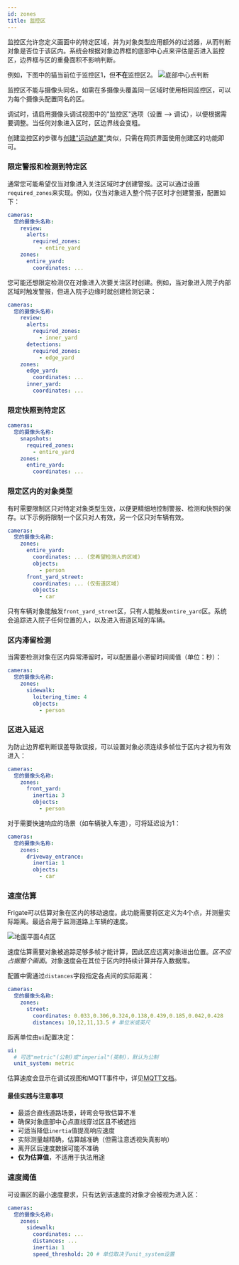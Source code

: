 ```yaml
---
id: zones
title: 监控区
---
```


监控区允许您定义画面中的特定区域，并为对象类型应用额外的过滤器，从而判断对象是否位于该区内。系统会根据对象边界框的底部中心点来评估是否进入监控区，边界框与区的重叠面积不影响判断。

例如，下图中的猫当前位于监控区1，但**不在**监控区2。
![底部中心点判断](/img/bottom-center.jpg)

监控区不能与摄像头同名。如需在多摄像头覆盖同一区域时使用相同监控区，可以为每个摄像头配置同名的区。

调试时，请启用摄像头调试视图中的"监控区"选项（设置 --> 调试），以便根据需要调整。当任何对象进入区时，区边界线会变粗。

创建监控区的步骤与[创建"运动遮罩"](masks.md)类似，只需在网页界面使用创建区的功能即可。

### 限定警报和检测到特定区

通常您可能希望仅当对象进入关注区域时才创建警报。这可以通过设置`required_zones`来实现。例如，仅当对象进入整个院子区时才创建警报，配置如下：

```yaml
cameras:
  您的摄像头名称:
    review:
      alerts:
        required_zones:
          - entire_yard
    zones:
      entire_yard:
        coordinates: ...
```

您可能还想限定检测仅在对象进入次要关注区时创建。例如，当对象进入院子内部区域时触发警报，但进入院子边缘时就创建检测记录：

```yaml
cameras:
  您的摄像头名称:
    review:
      alerts:
        required_zones:
          - inner_yard
      detections:
        required_zones:
          - edge_yard
    zones:
      edge_yard:
        coordinates: ...
      inner_yard:
        coordinates: ...
```

### 限定快照到特定区

```yaml
cameras:
  您的摄像头名称:
    snapshots:
      required_zones:
        - entire_yard
    zones:
      entire_yard:
        coordinates: ...
```

### 限定区内的对象类型

有时需要限制区只对特定对象类型生效，以便更精细地控制警报、检测和快照的保存。以下示例将限制一个区只对人有效，另一个区只对车辆有效。

```yaml
cameras:
  您的摄像头名称:
    zones:
      entire_yard:
        coordinates: ... (您希望检测人的区域)
        objects:
          - person
      front_yard_street:
        coordinates: ... (仅街道区域)
        objects:
          - car
```

只有车辆对象能触发`front_yard_street`区，只有人能触发`entire_yard`区。系统会追踪进入院子任何位置的人，以及进入街道区域的车辆。

### 区内滞留检测

当需要检测对象在区内异常滞留时，可以配置最小滞留时间阈值（单位：秒）：

```yaml
cameras:
  您的摄像头名称:
    zones:
      sidewalk:
        loitering_time: 4 
        objects:
          - person
```

### 区进入延迟

为防止边界框判断误差导致误报，可以设置对象必须连续多帧位于区内才视为有效进入：

```yaml
cameras:
  您的摄像头名称:
    zones:
      front_yard:
        inertia: 3
        objects:
          - person
```

对于需要快速响应的场景（如车辆驶入车道），可将延迟设为1：

```yaml
cameras:
  您的摄像头名称:
    zones:
      driveway_entrance:
        inertia: 1
        objects:
          - car
```

### 速度估算

Frigate可以估算对象在区内的移动速度。此功能需要将区定义为4个点，并测量实际距离。最适合用于监测道路上车辆的速度。

![地面平面4点区](/img/ground-plane.jpg)

速度估算需要对象被追踪足够多帧才能计算，因此区应远离对象进出位置。_区不应占据整个画面_。对象速度会在其位于区内时持续计算并存入数据库。

配置中需通过`distances`字段指定各点间的实际距离：

```yaml
cameras:
  您的摄像头名称:
    zones:
      street:
        coordinates: 0.033,0.306,0.324,0.138,0.439,0.185,0.042,0.428
        distances: 10,12,11,13.5 # 单位米或英尺
```

距离单位由`ui`配置决定：

```yaml
ui:
  # 可选"metric"(公制)或"imperial"(英制)，默认为公制
  unit_system: metric
```

估算速度会显示在调试视图和MQTT事件中，详见[MQTT文档](/integrations/mqtt.md#frigateevents)。

#### 最佳实践与注意事项

- 最适合直线道路场景，转弯会导致估算不准
- 确保对象底部中心点直线穿过区且不被遮挡
- 可适当降低`inertia`值提高响应速度
- 实际测量越精确，估算越准确（但需注意透视失真影响）
- 离开区后速度数据可能不准确
- **仅为估算值**，不适用于执法用途

### 速度阈值

可设置区的最小速度要求，只有达到该速度的对象才会被视为进入区：

```yaml
cameras:
  您的摄像头名称:
    zones:
      sidewalk:
        coordinates: ...
        distances: ...
        inertia: 1
        speed_threshold: 20 # 单位取决于unit_system设置
```